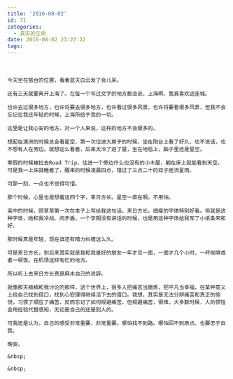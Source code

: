 ```yaml
---
title: '2016-08-02'
id: 71
categories:
  - 真实的生命
date: 2016-08-02 23:27:22
tags:
---
```


&nbsp;

	今天坐在窗台的位置，看着蓝天白云发了会儿呆。

	还有三天就要离开上海了。在每一个写过文字的地方都会说，上海啊，我真喜欢这座城。

	也许去过很多地方，也许将要去很多地方，也许看过很多风景，也许将要看很多风景，但我不会忘记在我还年轻的时候，上海所给予我的一切。

	这里是让我心安的地方。对一个人来说，这样的地方不会很多的。

	想起在澳洲的时候总会看星空，第一次住进大房子的时候，坐在阳台上看了好久，也不说话，也不想有人在旁边。就想这么看着，后来太冷了进了屋，坐在地毯上，脑子里还是星空。

	寒假的时候被拉去Road Trip，住进一个旁边什么也没有的小木屋，躺在床上就能看到天空。可是我一上床就睡着了，醒来的时候凌晨四点，错过了三点二十的双子座流星雨。

	可那一刻，一点也不觉得可惜。

	那个时候，心里也是想着这四个字，来日方长。星空一直在啊。不用怕。

	高中的时候，顾草草第一次在本子上写给我这句话，来日方长。细瘦的字体特别好看。但就是这种字体，她和我冷战、闹矛盾，一个学期没有讲话的时候，也是用这种字体给我写了小纸条来和好。

	那时候真是年轻，现在谁还有精力纠缠这么久。

	可是来日方长，到后来其实就是我和我最好的朋友一年才见一面，一面才几个小时，一杯咖啡或者一顿饭。在机场这样匆忙的地方。

	所以听上去来日方长真是麻木自己的说辞。

	就像那天楠楠和我讨论的那样，这个世界上，很多人把痛苦当磨炼，把平凡当幸福，在某种意义上给自己找到借口，找到心安理得继续活下去的借口。我想，其实是无法分辨痛苦和真正的愉悦，习惯了顺应了痛苦，反而忘记了如何规避痛苦。但规避痛苦，很难，大多数时候，人的惯性会用经验代替感知，无论是自己的还是别人的。

	可我还是认为，自己的感受非常重要，非常重要。哪怕找不到路。哪怕回不到原点。也要忠于自我。

	晚安。

	&nbsp;

	&nbsp;